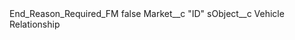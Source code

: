 <?xml version="1.0" encoding="UTF-8"?>
<CustomMetadata xmlns="http://soap.sforce.com/2006/04/metadata" xmlns:xsi="http://www.w3.org/2001/XMLSchema-instance" xmlns:xsd="http://www.w3.org/2001/XMLSchema">
    <label>End_Reason_Required_FM</label>
    <protected>false</protected>
    <values>
        <field>Market__c</field>
        <value xsi:type="xsd:string">&quot;ID&quot;</value>
    </values>
    <values>
        <field>sObject__c</field>
        <value xsi:type="xsd:string">Vehicle Relationship</value>
    </values>
</CustomMetadata>
